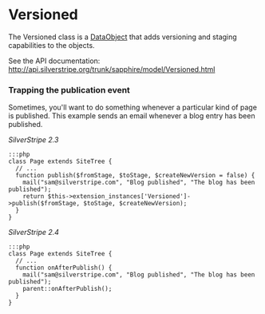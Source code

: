 # Versioned

The Versioned class is a [DataObject](http://api.silverstripe.org/trunk/sapphire/model/DataObject.html) that adds
versioning and staging capabilities to the objects.

See the API documentation: http://api.silverstripe.org/trunk/sapphire/model/Versioned.html

### Trapping the publication event

Sometimes, you'll want to do something whenever a particular kind of page is published.  This example sends an email
whenever a blog entry has been published.

*SilverStripe 2.3*

	:::php
	class Page extends SiteTree {
	  // ...
	  function publish($fromStage, $toStage, $createNewVersion = false) {
	    mail("sam@silverstripe.com", "Blog published", "The blog has been published");
	    return $this->extension_instances['Versioned']->publish($fromStage, $toStage, $createNewVersion);
	  }
	}


*SilverStripe 2.4*

	:::php
	class Page extends SiteTree {
	  // ...
	  function onAfterPublish() {
	    mail("sam@silverstripe.com", "Blog published", "The blog has been published");
	    parent::onAfterPublish();
	  }
	}


